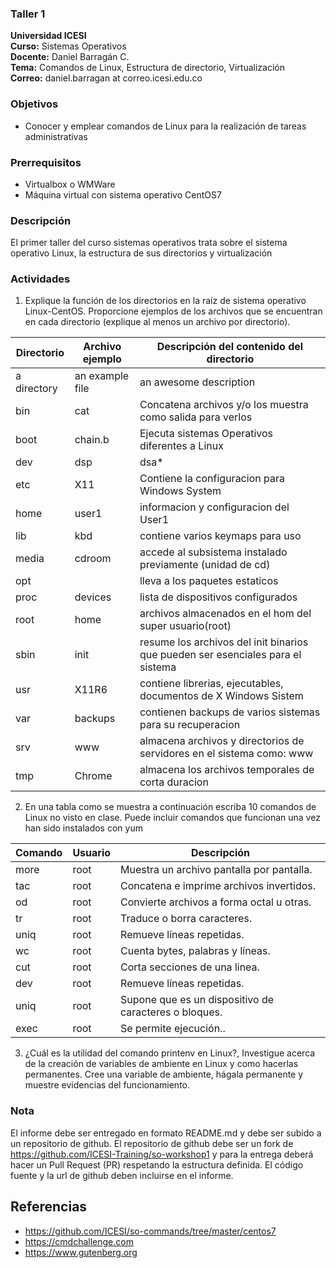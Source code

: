 ### Taller 1
**Universidad ICESI**  
**Curso:** Sistemas Operativos  
**Docente:** Daniel Barragán C.  
**Tema:** Comandos de Linux, Estructura de directorio, Virtualización  
**Correo:** daniel.barragan at correo.icesi.edu.co


### Objetivos
* Conocer y emplear comandos de Linux para la realización de tareas administrativas

### Prerrequisitos
* Virtualbox o WMWare
* Máquina virtual con sistema operativo CentOS7

### Descripción
El primer taller del curso sistemas operativos trata sobre el sistema operativo Linux, la estructura de sus directorios y virtualización 

### Actividades

1. Explique la función de los directorios en la raíz de sistema operativo Linux-CentOS.
Proporcione ejemplos de los archivos que se encuentran en cada directorio (explique al menos un
archivo por directorio).

| Directorio   | Archivo ejemplo | Descripción del contenido del directorio  |
|------|------|------|
| a directory | an example file | an awesome description |
|  bin        | cat              |Concatena archivos y/o los muestra como salida para verlos|
|  boot| chain.b  | Ejecuta sistemas Operativos diferentes a Linux |
| dev |  dsp  |  dsa* | Almacena particiones del sistema| 
| etc |  X11 | Contiene la configuracion para Windows System |
|  home| user1 | informacion y configuracion del User1 |
| lib  | kbd | contiene varios keymaps para uso |
| media| cdroom | accede al subsistema instalado previamente (unidad de cd) |
|opt|<package>|lleva a los paquetes estaticos|
|proc|devices| lista de dispositivos configurados|
|root|home|archivos almacenados en el hom del super usuario(root)|
|sbin|init|resume los archivos del init binarios que pueden ser esenciales para el sistema|
|usr|X11R6|contiene librerias, ejecutables, documentos de X Windows Sistem|
| var   | backups | contienen backups de varios sistemas para su recuperacion |
| srv   | www | almacena archivos y directorios de servidores en el sistema como: www   |
| tmp   | Chrome | almacena los archivos temporales  de corta duracion   |


2. En una tabla como se muestra a continuación escriba 10 comandos de Linux no visto en clase. Puede incluir comandos que funcionan una vez han sido instalados con yum

| Comando   | Usuario | Descripción   |
|------|------|------|
| more | root |Muestra un archivo pantalla por pantalla. |
| tac | root |Concatena e imprime archivos invertidos. |
| od | root |Convierte archivos a forma octal u otras. |
| tr | root |Traduce o borra caracteres. |
| uniq | root |Remueve líneas repetidas. |
| wc | root |Cuenta bytes, palabras y líneas. |
| cut | root |Corta secciones de una linea. |
| dev | root |Remueve líneas repetidas. |
| uniq | root |Supone que es un dispositivo de caracteres o bloques. |
| exec | root |Se permite ejecución.. |


3. ¿Cuál es la utilidad del comando printenv en Linux?, Investigue acerca de la creación de variables de ambiente en Linux y como hacerlas permanentes. Cree una variable de ambiente, hágala permanente y muestre evidencias del funcionamiento.

### Nota

El informe debe ser entregado en formato README.md y debe ser subido a un repositorio de github. El repositorio de github debe ser un fork de https://github.com/ICESI-Training/so-workshop1 y para la entrega deberá hacer un Pull Request (PR) respetando la estructura definida. El código fuente y la url de github deben incluirse en el informe.  

## Referencias

* https://github.com/ICESI/so-commands/tree/master/centos7
* https://cmdchallenge.com  
* https://www.gutenberg.org
